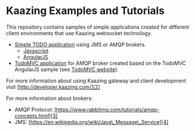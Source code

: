 # Kaazing Examples and Tutorials

This repository contains samples of simple applications created for different client environments that use Kaazing websocket technology.

* [Simple TODO application][5] using JMS or AMQP brokers.
	* [Javascript][7]
	* [AngularJS][8]
* [TodoMVC application][6] for AMQP broker created based on the TodoMVC AngularJS sample (see [TodoMVC website][1]).

For more information about using Kaazing gateway and client development visit [http://developer.kaazing.com/][2]

For more information about brokers:
- AMQP Protocol: [https://www.rabbitmq.com/tutorials/amqp-concepts.html][3]
- JMS: [https://en.wikipedia.org/wiki/Java\_Message\_Service][4]

[1]:	http://todomvc.com/
[2]:	http://developer.kaazing.com/
[3]:	https://www.rabbitmq.com/tutorials/amqp-concepts.html
[4]:	https://en.wikipedia.org/wiki/Java_Message_Service
[5]:	https://github.com/kaazing/tutorials/tree/develop/todo
[6]:	https://github.com/kaazing/tutorials/tree/develop/todomvc
[7]:	https://github.com/kaazing/tutorials/tree/develop/todo/javascript
[8]:	https://github.com/kaazing/tutorials/tree/develop/todo/angularjs
